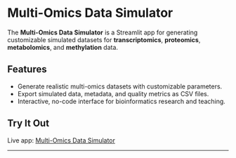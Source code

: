 # Multi-Omics Data Simulator

The **Multi-Omics Data Simulator** is a Streamlit app for generating customizable simulated datasets for **transcriptomics**, **proteomics**, **metabolomics**, and **methylation** data. 

## Features
- Generate realistic multi-omics datasets with customizable parameters.
- Export simulated data, metadata, and quality metrics as CSV files.
- Interactive, no-code interface for bioinformatics research and teaching.

## Try It Out
Live app: [Multi-Omics Data Simulator](https://omics-simulator.streamlit.app/)

---
